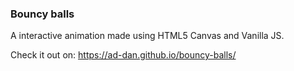 ### Bouncy balls

A interactive animation made using HTML5 Canvas and Vanilla JS.

Check it out on: https://ad-dan.github.io/bouncy-balls/